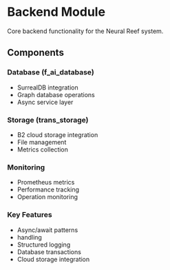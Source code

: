 # Backend Module

Core backend functionality for the Neural Reef system.

## Components

### Database (f_ai_database)
- SurrealDB integration
- Graph database operations
- Async service layer

### Storage (trans_storage)
- B2 cloud storage integration
- File management
- Metrics collection

### Monitoring
- Prometheus metrics
- Performance tracking
- Operation monitoring

### Key Features
- Async/await patterns
-  handling
- Structured logging
- Database transactions
- Cloud storage integration 